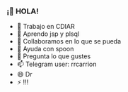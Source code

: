 ###  ¡👋 HOLA!

<!--
**reymonrc/reymonrc** is a ✨ _special_ ✨ repository because its `README.md` (this file) appears on your GitHub profile.

Here are some ideas to get you started:  -->

- 🔭 Trabajo en CDIAR
- 🌱 Aprendo jsp y plsql
- 👯 Collaboramos en lo que se pueda
- 🤔 Ayuda con spoon
- 💬 Pregunta lo que gustes
- 📫 Telegram user: rrcarrion
- 😄 Dr
- ⚡ !!!
